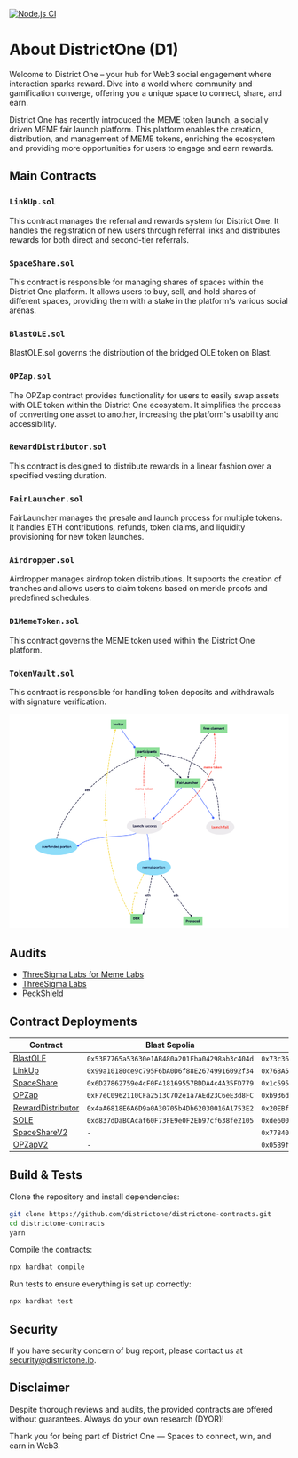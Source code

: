 [![Node.js CI](https://github.com/OpenLeverageDev/districtone-contracts/actions/workflows/build.yml/badge.svg)](https://github.com/OpenLeverageDev/openstage-contracts/actions/workflows/build.yml)

# About DistrictOne (D1)
Welcome to District One – your hub for Web3 social engagement where interaction sparks reward. Dive into a world where community and gamification converge, offering you a unique space to connect, share, and earn.

District One has recently introduced the MEME token launch, a socially driven MEME fair launch platform. This platform enables the creation, distribution, and management of MEME tokens, enriching the ecosystem and providing more opportunities for users to engage and earn rewards.

## Main Contracts

### `LinkUp.sol`
This contract manages the referral and rewards system for District One. It handles the registration of new users through referral links and distributes rewards for both direct and second-tier referrals.

### `SpaceShare.sol`
This contract is responsible for managing shares of spaces within the District One platform. It allows users to buy, sell, and hold shares of different spaces, providing them with a stake in the platform's various social arenas.

### `BlastOLE.sol`
BlastOLE.sol governs the distribution of the bridged OLE token on Blast.

### `OPZap.sol`
The OPZap contract provides functionality for users to easily swap assets with OLE token within the District One ecosystem. It simplifies the process of converting one asset to another, increasing the platform's usability and accessibility.

### `RewardDistributor.sol`
This contract is designed to distribute rewards in a linear fashion over a specified vesting duration.

### `FairLauncher.sol`
FairLauncher manages the presale and launch process for multiple tokens. It handles ETH contributions, refunds, token claims, and liquidity provisioning for new token launches.

### `Airdropper.sol`
Airdropper manages airdrop token distributions. It supports the creation of tranches and allows users to claim tokens based on merkle proofs and predefined schedules.

### `D1MemeToken.sol`
This contract governs the MEME token used within the District One platform.

### `TokenVault.sol`
This contract is responsible for handling token deposits and withdrawals with signature verification.

![tokens_flow_chart.png](https://github.com/DistrictOneDev/districtone-contracts/blob/main/tokens_flow_chart.png)

## Audits
- [ThreeSigma Labs for Meme Labs](https://github.com/DistrictOneDev/districtone-contracts/blob/main/audits/DistrictOne-MemeLabs-ThreeSigma-June2025.pdf)
- [ThreeSigma Labs](https://github.com/OpenLeverageDev/districtone-contracts/blob/main/audits/ThreeSigma-Audit-Report-DistrictOne.pdf)
- [PeckShield](https://github.com/OpenLeverageDev/districtone-contracts/blob/main/audits/PeckShield-Audit-Report-DistrictOne.pdf)

## Contract Deployments

| Contract                                                                                                                                         | Blast Sepolia                                | Blast Mainnet                                |
|--------------------------------------------------------------------------------------------------------------------------------------------------|----------------------------------------------|----------------------------------------------|
| [BlastOLE](https://github.com/OpenLeverageDev/districtone-contracts/blob/threesigma-peckshield-audited/contracts/BlastOLE.sol)                   | `0x53B7765a53630e1AB480a201Fba04298ab3c404d` | `0x73c369F61c90f03eb0Dd172e95c90208A28dC5bc` |
| [LinkUp](https://github.com/OpenLeverageDev/districtone-contracts/blob/threesigma-peckshield-audited/contracts/LinkUp.sol)                       | `0x99a10180ce9c795F6bA0D6f88E26749916092f34` | `0x768A55F26CD73e4569136c8249370D8bC96c3E3a` |
| [SpaceShare](https://github.com/OpenLeverageDev/districtone-contracts/blob/threesigma-peckshield-audited/contracts/share/SpaceShare.sol)         | `0x6D27862759e4cF0F418169557BDDA4c4A35FD779` | `0x1c59529ba394427D9a18A3eF6B8CA38906b8E2dB` |
| [OPZap](https://github.com/OpenLeverageDev/districtone-contracts/blob/threesigma-peckshield-audited/contracts/OPZap.sol)                         | `0xF7eC0962110CFa2513C702e1a7AEd23C6eE3d8FC` | `0xb936dCd9035eCa0E958F67Bd553443Dfbc6153d4` | 
| [RewardDistributor](https://github.com/OpenLeverageDev/districtone-contracts/blob/threesigma-peckshield-audited/contracts/RewardDistributor.sol) | `0x4aA6818E6A6D9a0A30705b4Db62030016A1753E2` | `0x20EBf8D5C6CB3Ba26F5f5aeF993a78411457D183` |                                           
| [SOLE](https://github.com/OpenLeverageDev/openleverage-contracts/blob/main/contracts/SOLE.sol)                                                   | `0xd837dDaBCAcaf60F73FE9e0F2Eb97cf638fe2105` | `0xde600C085CE67F756Bdab2aD2E6EF3E797688834` |          
| [SpaceShareV2](https://github.com/OpenLeverageDev/districtone-contracts/blob/threesigma-v2-audited/contracts/share/SpaceShareV2.sol)             | `-`                                          | `0x77840848bce90e35172efe4644eb3f48a93565e9` |
| [OPZapV2](https://github.com/OpenLeverageDev/districtone-contracts/blob/threesigma-peckshield-audited/contracts/OPZap.sol)                       | `-`                                          | `0x05B9f09a38f36C126D47420e210dB7FE8b5EC7ae` | 


## Build & Tests

Clone the repository and install dependencies:

```bash
git clone https://github.com/districtone/districtone-contracts.git
cd districtone-contracts
yarn
```
Compile the contracts:
```bash
npx hardhat compile
```

Run tests to ensure everything is set up correctly:
```bash
npx hardhat test
```

## Security
If you have security concern of bug report, please contact us at [security@districtone.io](mailto:security@districtone.io).

## Disclaimer
Despite thorough reviews and audits, the provided contracts are offered without guarantees. Always do your own research (DYOR)!

Thank you for being part of District One — Spaces to connect, win, and earn in Web3.
